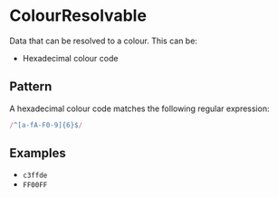 # ColourResolvable

Data that can be resolved to a colour. This can be:

- Hexadecimal colour code

## Pattern

A hexadecimal colour code matches the following regular expression:

```js
/^[a-fA-F0-9]{6}$/
```

## Examples

- `c3ffde`
- `FF00FF`

